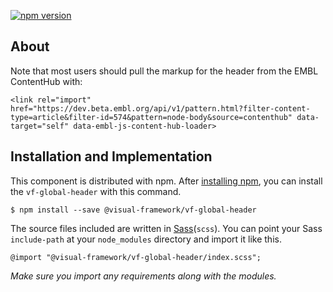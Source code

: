 [![npm version](https://badge.fury.io/js/%40visual-framework%2Fvf-global-header.svg)](https://badge.fury.io/js/%40visual-framework%2Fvf-global-header)

## About

Note that most users should pull the markup for the header from the EMBL ContentHub with:
```
<link rel="import" href="https://dev.beta.embl.org/api/v1/pattern.html?filter-content-type=article&filter-id=574&pattern=node-body&source=contenthub" data-target="self" data-embl-js-content-hub-loader>
```

## Installation and Implementation

This component is distributed with npm. After [installing npm](https://www.npmjs.com/get-npm), you can install the `vf-global-header` with this command.

```
$ npm install --save @visual-framework/vf-global-header
```

The source files included are written in [Sass](http://sass-lang.com)(`scss`). You can point your Sass `include-path` at your `node_modules` directory and import it like this.

```
@import "@visual-framework/vf-global-header/index.scss";
```

_Make sure you import any requirements along with the modules._
